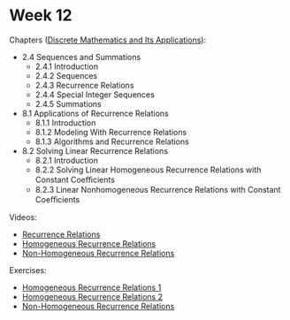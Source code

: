 # Week 12

Chapters ([Discrete Mathematics and Its Applications](https://annas-archive.org/md5/fbd2bb38796aca68b86da621fe6b0fad)):
- 2.4 Sequences and Summations
    - 2.4.1 Introduction
    - 2.4.2 Sequences
    - 2.4.3 Recurrence Relations
    - 2.4.4 Special Integer Sequences
    - 2.4.5 Summations
- 8.1 Applications of Recurrence Relations
    - 8.1.1 Introduction
    - 8.1.2 Modeling With Recurrence Relations
    - 8.1.3 Algorithms and Recurrence Relations
- 8.2 Solving Linear Recurrence Relations
    - 8.2.1 Introduction
    - 8.2.2 Solving Linear Homogeneous Recurrence Relations with Constant Coeﬃcients
    - 8.2.3 Linear Nonhomogeneous Recurrence Relations with Constant Coeﬃcients

Videos:
- [Recurrence Relations](https://www.youtube.com/watch?v=eAaP4XaB8hM)
- [Homogeneous Recurrence Relations](https://www.youtube.com/watch?v=7mhvA5L7KqY)
- [Non-Homogeneous Recurrence Relations](https://www.youtube.com/watch?v=EfF_XSEX1Sk)

Exercises:
- [Homogeneous Recurrence Relations 1](https://www.youtube.com/watch?v=Otj2ypYXn0Q)
- [Homogeneous Recurrence Relations 2](https://www.youtube.com/watch?v=H6AIrWRrdr0)
- [Non-Homogeneous Recurrence Relations](https://www.youtube.com/watch?v=UVuSLfdcT_Y)

